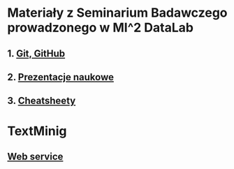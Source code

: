 # Materiały z Seminarium Badawczego prowadzonego w MI^2 DataLab

## 1. [Git, GitHub](https://github.com/mi2-warsaw/MI2DataLab_Seminarium/tree/master/2017_10_10_git)

## 2. [Prezentacje naukowe](https://github.com/mi2-warsaw/MI2DataLab_Seminarium/tree/master/2017_10_17_Prezentacje)

## 3. [Cheatsheety](https://github.com/mi2-warsaw/MI2DataLab_Seminarium/tree/master/2017_11_14_Cheatsheets)




# TextMinig

## [Web service](https://git.applica.pl/services-doc/nlp-ws/blob/master/NLP-WS-1.0.0.md)
